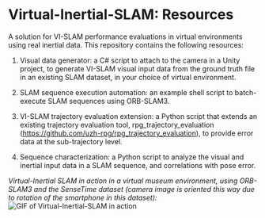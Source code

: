# Virtual-Inertial-SLAM: Resources
A solution for VI-SLAM performance evaluations in virtual environments using real inertial data. This repository contains the following resources:

1) Visual data generator: a C# script to attach to the camera in a Unity project, to generate VI-SLAM visual input data from the ground truth file in an existing SLAM dataset, in your choice of virtual environment.

2) SLAM sequence execution automation: an example shell script to batch-execute SLAM sequences using ORB-SLAM3.  

3) VI-SLAM trajectory evaluation extension: a Python script that extends an existing trajectory evaluation tool, rpg_trajectory_evaluation (https://github.com/uzh-rpg/rpg_trajectory_evaluation), to provide error data at the sub-trajectory level.

4) Sequence characterization: a Python script to analyze the visual and inertial input data in a SLAM sequence, and correlations with pose error.   

_Virtual-Inertial SLAM in action in a virtual museum environment, using ORB-SLAM3 and the SenseTime dataset (camera image is oriented this way due to rotation of the smartphone in this dataset):_
![GIF of Virtual-Inertial-SLAM in action](https://github.com/Virtual-Inertial-SLAM/Virtual-Inertial-SLAM-Resources/blob/main/Virtual-Inertial-SLAM.gif?raw=true)
